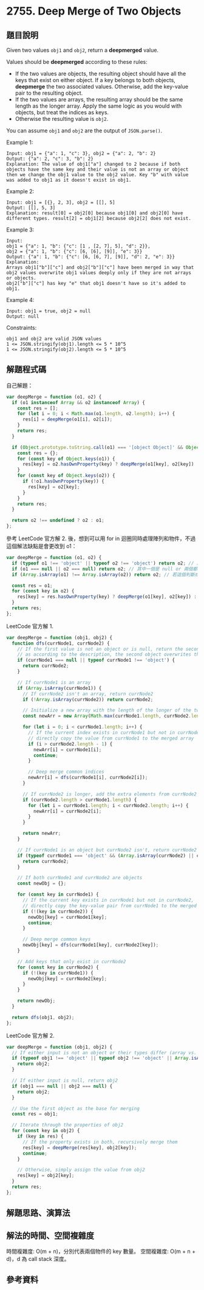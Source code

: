# 2755. Deep Merge of Two Objects

## 題目說明

Given two values `obj1` and `obj2`, return a **deepmerged** value.

Values should be **deepmerged** according to these rules:

* If the two values are objects, the resulting object should have all the keys that exist on either object. If a key belongs to both objects, **deepmerge** the two associated values. Otherwise, add the key-value pair to the resulting object.
* If the two values are arrays, the resulting array should be the same length as the longer array. Apply the same logic as you would with objects, but treat the indices as keys.
* Otherwise the resulting value is `obj2`.

You can assume `obj1` and `obj2` are the output of `JSON.parse()`.

Example 1:

```
Input: obj1 = {"a": 1, "c": 3}, obj2 = {"a": 2, "b": 2}
Output: {"a": 2, "c": 3, "b": 2}
Explanation: The value of obj1["a"] changed to 2 because if both objects have the same key and their value is not an array or object then we change the obj1 value to the obj2 value. Key "b" with value was added to obj1 as it doesn't exist in obj1.
```

Example 2:

```
Input: obj1 = [{}, 2, 3], obj2 = [[], 5]
Output: [[], 5, 3]
Explanation: result[0] = obj2[0] because obj1[0] and obj2[0] have different types. result[2] = obj1[2] because obj2[2] does not exist.
```

Example 3:

```
Input: 
obj1 = {"a": 1, "b": {"c": [1 , [2, 7], 5], "d": 2}}, 
obj2 = {"a": 1, "b": {"c": [6, [6], [9]], "e": 3}}
Output: {"a": 1, "b": {"c": [6, [6, 7], [9]], "d": 2, "e": 3}}
Explanation: 
Arrays obj1["b"]["c"] and obj2["b"]["c"] have been merged in way that obj2 values overwrite obj1 values deeply only if they are not arrays or objects.
obj2["b"]["c"] has key "e" that obj1 doesn't have so it's added to obj1.
```

Example 4:

```
Input: obj1 = true, obj2 = null
Output: null
```

Constraints:

```
obj1 and obj2 are valid JSON values
1 <= JSON.stringify(obj1).length <= 5 * 10^5
1 <= JSON.stringify(obj2).length <= 5 * 10^5
```

## 解題程式碼

自己解題：

```javascript
var deepMerge = function (o1, o2) {
  if (o1 instanceof Array && o2 instanceof Array) {
    const res = [];
    for (let i = 0; i < Math.max(o1.length, o2.length); i++) {
      res[i] = deepMerge(o1[i], o2[i]);
    }
    return res;
  }

  if (Object.prototype.toString.call(o1) === '[object Object]' && Object.prototype.toString.call(o2) === '[object Object]') {
    const res = {};
    for (const key of Object.keys(o1)) {
      res[key] = o2.hasOwnProperty(key) ? deepMerge(o1[key], o2[key]) : o1[key];
    }
    for (const key of Object.keys(o2)) {
      if (!o1.hasOwnProperty(key)) {
        res[key] = o2[key];
      }
    }
    return res;
  }

  return o2 !== undefined ? o2 : o1;
};
```

參考 LeetCode 官方解 2. 後，想到可以用 for in 迴圈同時處理陣列和物件，不過這個解法缺點是會更改到 o1：

```javascript
var deepMerge = function (o1, o2) {
  if (typeof o1 !== 'object' || typeof o2 !== 'object') return o2; // 其中一個不是物件型別 / null，就直接回傳後者
  if (o1 === null || o2 === null) return o2; // 其中一個是 null or 兩個都是 null
  if (Array.isArray(o1) !== Array.isArray(o2)) return o2; // 若這個判斷成立，會是一陣列 + 一物件 的組合

  const res = o1;
  for (const key in o2) {
    res[key] = res.hasOwnProperty(key) ? deepMerge(o1[key], o2[key]) : o2[key];
  }
  return res;
};
```

LeetCode 官方解 1.

```javascript
var deepMerge = function (obj1, obj2) {
  function dfs(currNode1, currNode2) {
    // If the first value is not an object or is null, return the second value
    // as according to the description, the second object overwrites the first
    if (currNode1 === null || typeof currNode1 !== 'object') {
      return currNode2;
    }

    // If currNode1 is an array
    if (Array.isArray(currNode1)) {
      // If currNode2 isn't an array, return currNode2
      if (!Array.isArray(currNode2)) return currNode2;

      // Initialize a new array with the length of the longer of the two arrays
      const newArr = new Array(Math.max(currNode1.length, currNode2.length));

      for (let i = 0; i < currNode1.length; i++) {
        // If the current index exists in currNode1 but not in currNode2,
        // directly copy the value from currNode1 to the merged array
        if (i > currNode2.length - 1) {
          newArr[i] = currNode1[i];
          continue;
        }

        // Deep merge common indices
        newArr[i] = dfs(currNode1[i], currNode2[i]);
      }

      // If currNode2 is longer, add the extra elements from currNode2 to newArr
      if (currNode2.length > currNode1.length) {
        for (let i = currNode1.length; i < currNode2.length; i++) {
          newArr[i] = currNode2[i];
        }
      }

      return newArr;
    }

    // If currNode1 is an object but currNode2 isn't, return currNode2
    if (typeof currNode1 === 'object' && (Array.isArray(currNode2) || currNode2 === null || typeof currNode2 !== 'object')) {
      return currNode2;
    }

    // If both currNode1 and currNode2 are objects
    const newObj = {};

    for (const key in currNode1) {
      // If the current key exists in currNode1 but not in currNode2,
      // directly copy the key-value pair from currNode1 to the merged object
      if (!(key in currNode2)) {
        newObj[key] = currNode1[key];
        continue;
      }

      // Deep merge common keys
      newObj[key] = dfs(currNode1[key], currNode2[key]);
    }

    // Add keys that only exist in currNode2
    for (const key in currNode2) {
      if (!(key in currNode1)) {
        newObj[key] = currNode2[key];
      }
    }

    return newObj;
  }

  return dfs(obj1, obj2);
};
```

LeetCode 官方解 2.

```javascript
var deepMerge = function (obj1, obj2) {
  // If either input is not an object or their types differ (array vs. object), return obj2
  if (typeof obj1 !== 'object' || typeof obj2 !== 'object' || Array.isArray(obj1) !== Array.isArray(obj2)) {
    return obj2;
  }

  // If either input is null, return obj2
  if (obj1 === null || obj2 === null) {
    return obj2;
  }

  // Use the first object as the base for merging
  const res = obj1;

  // Iterate through the properties of obj2
  for (const key in obj2) {
    if (key in res) {
      // If the property exists in both, recursively merge them
      res[key] = deepMerge(res[key], obj2[key]);
      continue;
    }

    // Otherwise, simply assign the value from obj2
    res[key] = obj2[key];
  }
  return res;
};
```

## 解題思路、演算法

## 解法的時間、空間複雜度

時間複雜度: O(m + n)，分別代表兩個物件的 key 數量。
空間複雜度: O(m + n + d)，d 為 call stack 深度。

## 參考資料
